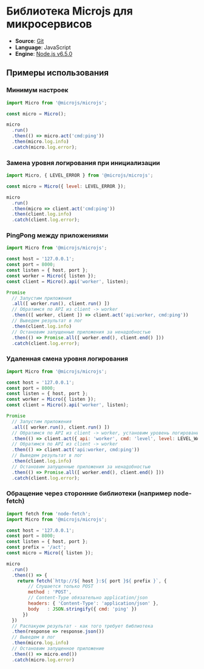 # Библиотека Microjs для микросервисов
* **Source**: [Git](https://github.com/macronomica/macronomica-library-microjs/tree/1.x.x)
* **Language**: JavaScript
* **Engine**: [Node.js v6.5.0](https://nodejs.org/dist/latest-v6.x/)

## Примеры использования

### Минимум настроек
```javascript
import Micro from '@microjs/microjs';

const micro = Micro();

micro
  .run()
  .then(() => micro.act('cmd:ping'))
  .then(micro.log.info)
  .catch(micro.log.error);
```

### Замена уровня логирования при инициализации
```javascript
import Micro, { LEVEL_ERROR } from '@microjs/microjs';

const micro = Micro({ level: LEVEL_ERROR });

micro
  .run()
  .then(micro => client.act('cmd:ping'))
  .then(client.log.info)
  .catch(client.log.error);
```

### PingPong между приложениями
```javascript
import Micro from '@microjs/microjs';

const host = '127.0.0.1';
const port = 8000;
const listen = { host, port };
const worker = Micro({ listen });
const client = Micro().api('worker', listen);

Promise
  // Запустим приложения
  .all([ worker.run(), client.run() ])
  // Обратимся по API из client -> worker
  .then(([ worker, client ]) => client.act('api:worker, cmd:ping'))
  // Выведем результат в лог
  .then(client.log.info)
  // Остановим запущенные приложения за ненадобностью
  .then(() => Promise.all([ worker.end(), client.end() ]))
  .catch(client.log.error);
```
### Удаленная смена уровня логирования
```javascript
import Micro from '@microjs/microjs';

const host = '127.0.0.1';
const port = 8000;
const listen = { host, port };
const worker = Micro({ listen });
const client = Micro().api('worker', listen);

Promise
  // Запустим приложения
  .all([ worker.run(), client.run() ])
  // Обратимся по API из client -> worker, установим уровень логирования worker === warn
  .then(() => client.act({ api: 'worker', cmd: 'level', level: LEVEL_WARN }))
  // Обратимся по API из client -> worker
  .then(() => client.act('api:worker, cmd:ping'))
  // Выведем результат в лог
  .then(client.log.info)
  // Остановим запущенные приложения за ненадобностью
  .then(() => Promise.all([ worker.end(), client.end() ]))
  .catch(client.log.error);
```

### Обращение через сторонние библиотеки (например node-fetch)
```javascript
import fetch from 'node-fetch';
import Micro from '@microjs/microjs';

const host = '127.0.0.1';
const port = 8000;
const listen = { host, port };
const prefix = '/act';
const micro = Micro({ listen });

micro
  .run()
  .then(() => {
    return fetch(`http://${ host }:${ port }${ prefix }`, {
        // Слушается только POST
        method : 'POST',
        // Content-Type обязательно application/json
        headers: { 'Content-Type': 'application/json' },
        body   : JSON.stringify({ cmd: 'ping' })
      })
  })
  // Распакуем результат - как того требует библиотека
  .then(response => response.json())
  // Выведем в лог
  .then(micro.log.info)
  // Остановим запущенное приложение
  .then(() => micro.end())
  .catch(micro.log.error)
```
